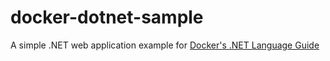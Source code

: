 # docker-dotnet-sample

A simple .NET web application example for [Docker's .NET Language Guide](https://docs.docker.com/language/dotnet/)
